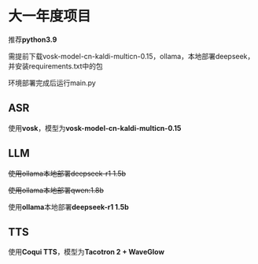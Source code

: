 # 大一年度项目

推荐**python3.9**

需提前下载vosk-model-cn-kaldi-multicn-0.15，ollama，本地部署deepseek，并安装requirements.txt中的包

环境部署完成后运行main.py
## ASR
使用**vosk**，模型为**vosk-model-cn-kaldi-multicn-0.15**

## LLM
~~使用ollama本地部署deepseek-r1 1.5b~~

~~使用ollama本地部署qwen:1.8b~~

使用**ollama**本地部署**deepseek-r1 1.5b**

## TTS
使用**Coqui TTS**，模型为**Tacotron 2 + WaveGlow**
